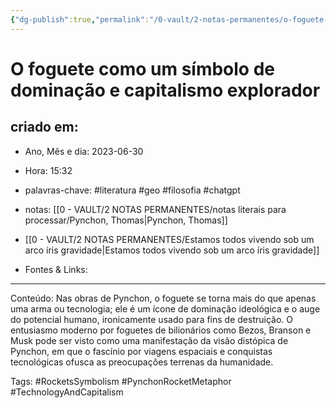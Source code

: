```yaml
---
{"dg-publish":true,"permalink":"/0-vault/2-notas-permanentes/o-foguete-como-um-simbolo-de-dominacao-e-capitalismo-explorador/","tags":["permanente","literatura","geo","filosofia","chatgpt","RocketsSymbolism","PynchonRocketMetaphor","TechnologyAndCapitalism"],"dgHomeLink":true,"dgShowLocalGraph":true,"dgShowFileTree":true,"dgEnableSearch":true,"noteIcon":""}
---
```


# O foguete como um símbolo de dominação e capitalismo explorador

## criado em: 
-  Ano, Mês e dia: 2023-06-30
- Hora: 15:32

- palavras-chave: #literatura #geo #filosofia #chatgpt 
- notas: [[0 - VAULT/2 NOTAS PERMANENTES/notas literais para processar/Pynchon, Thomas\|Pynchon, Thomas]]
- [[0 - VAULT/2 NOTAS PERMANENTES/Estamos todos vivendo sob um arco íris gravidade\|Estamos todos vivendo sob um arco íris gravidade]]
- Fontes & Links: 
---

Conteúdo: Nas obras de Pynchon, o foguete se torna mais do que apenas uma arma ou tecnologia; ele é um ícone de dominação ideológica e o auge do potencial humano, ironicamente usado para fins de destruição. O entusiasmo moderno por foguetes de bilionários como Bezos, Branson e Musk pode ser visto como uma manifestação da visão distópica de Pynchon, em que o fascínio por viagens espaciais e conquistas tecnológicas ofusca as preocupações terrenas da humanidade.

Tags: #RocketsSymbolism #PynchonRocketMetaphor #TechnologyAndCapitalism 